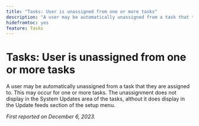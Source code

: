 ```yaml
---
title: "Tasks: User is unassigned from one or more tasks"
description: "A user may be automatically unassigned from a task that they are assigned to. This may occur for one or more tasks. The unassignment does not display in the System Updates area of the tasks, althout it does display in the Update feeds section of the setup menu."
hidefromtoc: yes
feature: Tasks
---
```


# Tasks: User is unassigned from one or more tasks

A user may be automatically unassigned from a task that they are assigned to. This may occur for one or more tasks. The unassignment does not display in the System Updates area of the tasks, althout it does display in the Update feeds section of the setup menu. 

_First reported on December 6, 2023._
